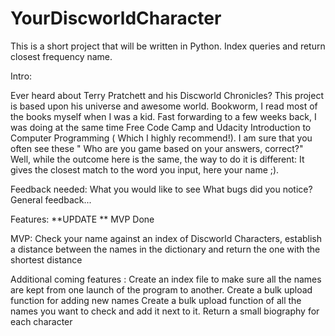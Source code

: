# YourDiscworldCharacter
This is a short project that will be written in Python. Index queries and return closest frequency name.

Intro:

Ever heard about Terry Pratchett and his Discworld Chronicles? This project is based upon his universe and awesome world. Bookworm, I read most of the books myself when I was a kid. Fast forwarding to a few weeks back, I was doing at the same time Free Code Camp and Udacity Introduction to Computer Programming ( Which I highly recommend!). 
I am sure that you often see these " Who are you game based on your answers, correct?" Well, while the outcome here is the same, the way to do it is different: 
It gives the closest match to the word you input, here your name ;).

Feedback needed: 
What you would like to see
What bugs did you notice? 
General feedback... 

Features:
**UPDATE **
MVP Done

MVP:
Check your name against an index of Discworld Characters, establish a distance between the names in the dictionary and return the one with the shortest distance

Additional coming features : 
Create an index file to make sure all the names are kept from one launch of the program to another.
Create a bulk upload function for adding new names
Create a bulk upload function of all the names you want to check and add it next to it.
Return a small biography for each character
